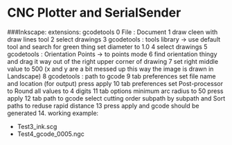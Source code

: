 # CNC Plotter and SerialSender


###Inkscape: extensions: gcodetools
0 File : Document
1 draw cleen with draw lines tool
2 select drawings 
3 gcodetools : tools library -> use default tool and search for green thing set diameter to 1.0
4 select drawings
5 gcodetools : Orientation Points -> to points mode
6 find orientation thingy and drag it way out of the right upper corner of drawing
7 set right middle value to 500 (x and y are a bit messed up this way the image is drawn in Landscape)
8 gcodetools : path to gcode
9 tab preferences set file name and location (for output) press apply 
10 tab preferences set Post-processor to Round all values to 4 digits
11 tab options minimum arc radius to 50 press apply
12 tab path to gcode select cutting order subpath by subpath and Sort paths to reduse rapid distance
13 press apply and gcode should be generated
14. working example: 
  * Test3_ink.scg	
  * Test4_gcode_0005.ngc